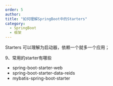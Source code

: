 ```yaml
---
order: 5
author: 
title: "如何理解SpringBoot中的Starters"
category:
  - SpringBoot
  - 框架
---
```


Starters 可以理解为启动器，依赖一个就多一个应用；

9、常用的starter有哪些

- spring-boot-starter-web
- spring-boot-starter-data-reids
- mybatis-spring-boot-starter